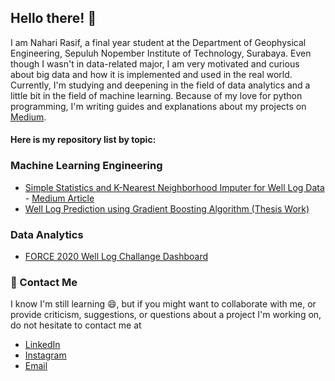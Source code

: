 ## Hello there! 👋 
I am Nahari Rasif, a final year student at the Department of Geophysical Engineering, Sepuluh Nopember Institute of Technology, Surabaya. Even though I wasn't in data-related major, I am very motivated and curious about big data and how it is implemented and used in the real world. Currently, I'm studying and deepening in the field of data analytics and a little bit in the field of machine learning. Because of my love for python programming, I'm writing guides and explanations about my projects on [Medium](https://medium.com/@naharirasif).

#### Here is my repository list by topic:

### Machine Learning Engineering
- [Simple Statistics and K-Nearest Neighborhood Imputer for Well Log Data](https://github.com/nrasif/KMeans-Imputation-WellLogs) - [Medium Article](https://medium.com/@naharirasif/imputing-missing-well-log-data-values-with-simple-statistics-and-knn-imputer-58c7343d3163)
- [Well Log Prediction using Gradient Boosting Algorithm (Thesis Work)](https://github.com/nrasif/DTlog-Prediction-MachineLearning-Thesis)

### Data Analytics
- [FORCE 2020 Well Log Challange Dashboard](https://github.com/nrasif/Dashboard-Force2020-WellLogChallange)

### :speech_balloon: Contact Me

I know I'm still learning 😄, but if you might want to collaborate with me, or provide criticism, suggestions, or questions about a project I'm working on, do not hesitate to contact me at
- [LinkedIn](https://www.linkedin.com/in/naharirasif/)
- [Instagram](https://www.instagram.com/naharirasif/)
- [Email](mailto:naharirasif18@gmail.com)
